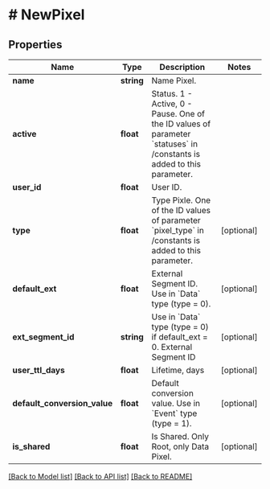 # # NewPixel

## Properties

Name | Type | Description | Notes
------------ | ------------- | ------------- | -------------
**name** | **string** | Name Pixel. | 
**active** | **float** | Status. 1 - Active, 0 - Pause. One of the ID values of parameter &#x60;statuses&#x60; in /constants is added to this parameter. | 
**user_id** | **float** | User ID. | 
**type** | **float** | Type Pixle. One of the ID values of parameter &#x60;pixel_type&#x60; in /constants is added to this parameter. | [optional] 
**default_ext** | **float** | External Segment ID. Use in &#x60;Data&#x60; type (type &#x3D; 0). | [optional] 
**ext_segment_id** | **string** | Use in  &#x60;Data&#x60; type (type &#x3D; 0) if default_ext &#x3D; 0.  External Segment ID | [optional] 
**user_ttl_days** | **float** | Lifetime, days | [optional] 
**default_conversion_value** | **float** | Default conversion value. Use in &#x60;Event&#x60; type (type &#x3D; 1). | [optional] 
**is_shared** | **float** | Is Shared. Only Root, only Data Pixel. | [optional] 

[[Back to Model list]](../../README.md#documentation-for-models) [[Back to API list]](../../README.md#documentation-for-api-endpoints) [[Back to README]](../../README.md)



